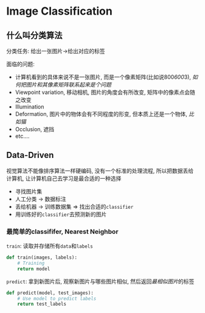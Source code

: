 # Image Classification

## 什么叫分类算法
分类任务: 给出一张图片->给出对应的标签

面临的问题:
* 计算机看到的具体来说不是一张图片, 而是一个像素矩阵(比如说800*600*3), *如何把图片和其像素矩阵联系起来是个问题*
* Viewpoint variation, 移动相机, 图片的角度会有所改变, 矩阵中的像素点会随之改变
* Illumination
* Deformation, 图片中的物体会有不同程度的形变, 但本质上还是一个物体, *比如猫*
* Occlusion, 遮挡
* etc....



## Data-Driven
视觉算法不能像排序算法一样硬编码, 没有一个标准的处理流程, 所以把数据丢给计算机, 让计算机自己去学习是最合适的一种选择
* 寻找图片集
* 人工分类 -> 数据标注
* 丢给机器 -> 训练数据集 => 找出合适的`classifier`
* 用训练好的`classifier`去预测新的图片

### 最简单的classififer, Nearest Neighbor
`train`: 读取并存储所有`data`和`labels`
```python
def train(images, labels):
    # Training
    return model
```
`predict`: 拿到新图片后, 观察新图片与哪些图片相似, 然后返回*最相似图片*的标签
```python
def predict(model, test_images):
    # Use model to predict labels
    return test_labels
```


